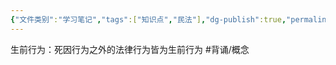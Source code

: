 ```yaml
---
{"文件类别":"学习笔记","tags":["知识点","民法"],"dg-publish":true,"permalink":"/学习笔记studyup/民法总论/生前行为/","dgPassFrontmatter":true,"created":"2024-09-13T08:53:31.865+08:00","updated":"2024-10-27T13:45:13.028+08:00"}
---
```


生前行为：死因行为之外的法律行为皆为生前行为 #背诵/概念 